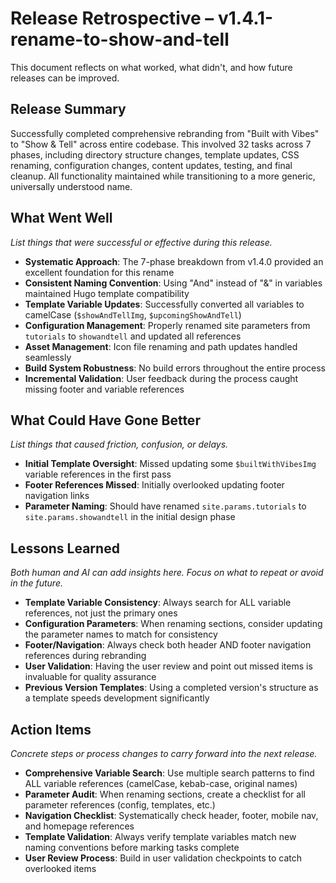 # Release Retrospective – v1.4.1-rename-to-show-and-tell
This document reflects on what worked, what didn't, and how future releases can be improved.

## Release Summary
Successfully completed comprehensive rebranding from "Built with Vibes" to "Show & Tell" across entire codebase. This involved 32 tasks across 7 phases, including directory structure changes, template updates, CSS renaming, configuration changes, content updates, testing, and final cleanup. All functionality maintained while transitioning to a more generic, universally understood name.

## What Went Well
_List things that were successful or effective during this release._

- **Systematic Approach**: The 7-phase breakdown from v1.4.0 provided an excellent foundation for this rename
- **Consistent Naming Convention**: Using "And" instead of "&" in variables maintained Hugo template compatibility
- **Template Variable Updates**: Successfully converted all variables to camelCase (`$showAndTellImg`, `$upcomingShowAndTell`)
- **Configuration Management**: Properly renamed site parameters from `tutorials` to `showandtell` and updated all references
- **Asset Management**: Icon file renaming and path updates handled seamlessly
- **Build System Robustness**: No build errors throughout the entire process
- **Incremental Validation**: User feedback during the process caught missing footer and variable references

## What Could Have Gone Better
_List things that caused friction, confusion, or delays._

- **Initial Template Oversight**: Missed updating some `$builtWithVibesImg` variable references in the first pass
- **Footer References Missed**: Initially overlooked updating footer navigation links
- **Parameter Naming**: Should have renamed `site.params.tutorials` to `site.params.showandtell` in the initial design phase

## Lessons Learned
_Both human and AI can add insights here. Focus on what to repeat or avoid in the future._

- **Template Variable Consistency**: Always search for ALL variable references, not just the primary ones
- **Configuration Parameters**: When renaming sections, consider updating the parameter names to match for consistency
- **Footer/Navigation**: Always check both header AND footer navigation references during rebranding
- **User Validation**: Having the user review and point out missed items is invaluable for quality assurance
- **Previous Version Templates**: Using a completed version's structure as a template speeds development significantly

## Action Items
_Concrete steps or process changes to carry forward into the next release._

- **Comprehensive Variable Search**: Use multiple search patterns to find ALL variable references (camelCase, kebab-case, original names)
- **Parameter Audit**: When renaming sections, create a checklist for all parameter references (config, templates, etc.)
- **Navigation Checklist**: Systematically check header, footer, mobile nav, and homepage references
- **Template Validation**: Always verify template variables match new naming conventions before marking tasks complete
- **User Review Process**: Build in user validation checkpoints to catch overlooked items